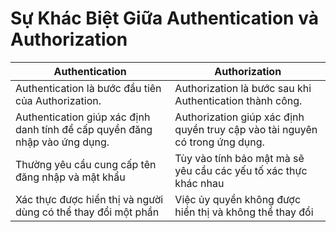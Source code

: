 # Sự Khác Biệt Giữa Authentication và Authorization

| Authentication                                                  | Authorization                                                  |
|-----------------------------------------------------------------|---------------------------------------------------------------|
| Authentication là bước đầu tiên của Authorization.              | Authorization là bước sau khi Authentication thành công.      |
| Authentication giúp xác định danh tính để cấp quyền đăng nhập vào ứng dụng. | Authorization giúp xác định quyền truy cập vào tài nguyên có trong ứng dụng. |
| Thường yêu cầu cung cấp tên đăng nhập và mật khẩu               | Tùy vào tính bảo mật mà sẽ yêu cầu các yếu tố xác thực khác nhau |
| Xác thực được hiển thị và người dùng có thể thay đổi một phần  | Việc ủy quyền không được hiển thị và không thể thay đổi        |
